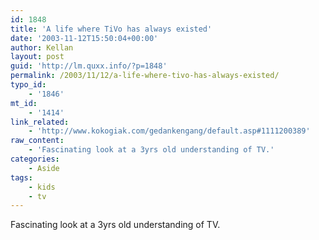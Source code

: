 ```yaml
---
id: 1848
title: 'A life where TiVo has always existed'
date: '2003-11-12T15:50:04+00:00'
author: Kellan
layout: post
guid: 'http://lm.quxx.info/?p=1848'
permalink: /2003/11/12/a-life-where-tivo-has-always-existed/
typo_id:
    - '1846'
mt_id:
    - '1414'
link_related:
    - 'http://www.kokogiak.com/gedankengang/default.asp#1111200389'
raw_content:
    - 'Fascinating look at a 3yrs old understanding of TV.'
categories:
    - Aside
tags:
    - kids
    - tv
---
```


Fascinating look at a 3yrs old understanding of TV.